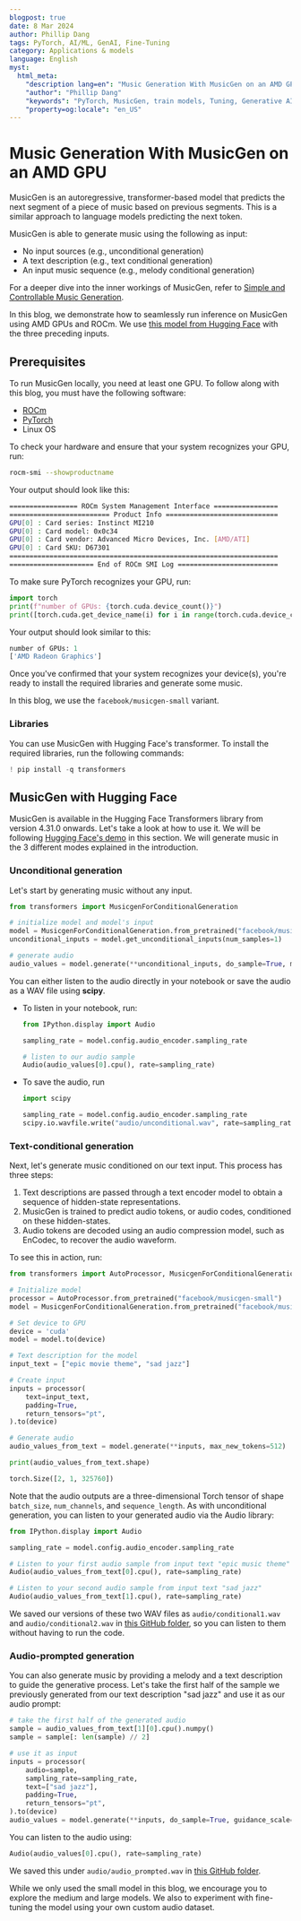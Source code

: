```yaml
---
blogpost: true
date: 8 Mar 2024
author: Phillip Dang
tags: PyTorch, AI/ML, GenAI, Fine-Tuning
category: Applications & models
language: English
myst:
  html_meta:
    "description lang=en": "Music Generation With MusicGen on an AMD GPU"
    "author": "Phillip Dang"
    "keywords": "PyTorch, MusicGen, train models, Tuning, Generative AI"
    "property=og:locale": "en_US"
---
```


# Music Generation With MusicGen on an AMD GPU

MusicGen is an autoregressive, transformer-based model that predicts the next segment of a piece of
music based on previous segments. This is a similar approach to language models predicting the next
token.

MusicGen is able to generate music using the following as input:

* No input sources (e.g., unconditional generation)
* A text description (e.g., text conditional generation)
* An input music sequence (e.g., melody conditional generation)

For a deeper dive into the inner workings of MusicGen, refer to
[Simple and Controllable Music Generation](https://arxiv.org/abs/2306.05284).

In this blog, we demonstrate how to seamlessly run inference on MusicGen using AMD GPUs and
ROCm. We use [this model from Hugging Face](https://huggingface.co/spaces/facebook/MusicGen)
with the three preceding inputs.

## Prerequisites

To run MusicGen locally, you need at least one GPU. To follow along with this blog, you must have the
following software:

* [ROCm](https://rocm.docs.amd.com/projects/install-on-linux/en/latest/tutorial/quick-start.html)
* [PyTorch](https://rocm.docs.amd.com/projects/install-on-linux/en/latest/how-to/3rd-party/pytorch-install.html)
* Linux OS

To check your hardware and ensure that your system recognizes your GPU, run:

``` bash
rocm-smi --showproductname
```

Your output should look like this:

```bash
================= ROCm System Management Interface ================
========================= Product Info ============================
GPU[0] : Card series: Instinct MI210
GPU[0] : Card model: 0x0c34
GPU[0] : Card vendor: Advanced Micro Devices, Inc. [AMD/ATI]
GPU[0] : Card SKU: D67301
===================================================================
===================== End of ROCm SMI Log =========================
```

To make sure PyTorch recognizes your GPU, run:

```python
import torch
print(f"number of GPUs: {torch.cuda.device_count()}")
print([torch.cuda.get_device_name(i) for i in range(torch.cuda.device_count())])
```

Your output should look similar to this:

```python
number of GPUs: 1
['AMD Radeon Graphics']
```

Once you've confirmed that your system recognizes your device(s), you're ready to install the required
libraries and generate some music.

In this blog, we use the `facebook/musicgen-small` variant.

### Libraries

You can use MusicGen with Hugging Face's transformer. To install the required libraries, run the following commands:

```python
! pip install -q transformers
```

## MusicGen with Hugging Face

MusicGen is available in the Hugging Face Transformers library from version 4.31.0 onwards. Let's take a look at how to use it. We will be following [Hugging Face's demo](https://huggingface.co/docs/transformers/model_doc/musicgen) in this section. We will generate music in the 3 different modes explained in the introduction.

### Unconditional generation

Let's start by generating music without any input.

```python
from transformers import MusicgenForConditionalGeneration

# initialize model and model's input
model = MusicgenForConditionalGeneration.from_pretrained("facebook/musicgen-small")
unconditional_inputs = model.get_unconditional_inputs(num_samples=1)

# generate audio
audio_values = model.generate(**unconditional_inputs, do_sample=True, max_new_tokens=256)
```

You can either listen to the audio directly in your notebook or save the audio as a WAV file using
**scipy**.

* To listen in your notebook, run:

  ```python
  from IPython.display import Audio

  sampling_rate = model.config.audio_encoder.sampling_rate

  # listen to our audio sample
  Audio(audio_values[0].cpu(), rate=sampling_rate)
  ```

* To save the audio, run

  ```python
  import scipy

  sampling_rate = model.config.audio_encoder.sampling_rate
  scipy.io.wavfile.write("audio/unconditional.wav", rate=sampling_rate, data=audio_values[0, 0].cpu().numpy())
  ```

### Text-conditional generation

Next, let's generate music conditioned on our text input. This process has three steps:

1. Text descriptions are passed through a text encoder model to obtain a sequence of hidden-state
  representations.
2. MusicGen is trained to predict audio tokens, or audio codes, conditioned on these hidden-states.
3. Audio tokens are decoded using an audio compression model, such as EnCodec, to recover the
  audio waveform.

To see this in action, run:

```python
from transformers import AutoProcessor, MusicgenForConditionalGeneration

# Initialize model
processor = AutoProcessor.from_pretrained("facebook/musicgen-small")
model = MusicgenForConditionalGeneration.from_pretrained("facebook/musicgen-small")

# Set device to GPU
device = 'cuda'
model = model.to(device)

# Text description for the model
input_text = ["epic movie theme", "sad jazz"]

# Create input
inputs = processor(
    text=input_text,
    padding=True,
    return_tensors="pt",
).to(device)

# Generate audio
audio_values_from_text = model.generate(**inputs, max_new_tokens=512)

print(audio_values_from_text.shape)
```

```python
torch.Size([2, 1, 325760])
```

Note that the audio outputs are a three-dimensional Torch tensor of shape `batch_size`,
`num_channels`, and `sequence_length`. As with unconditional generation, you can listen to your
generated audio via the Audio library:

```python
from IPython.display import Audio

sampling_rate = model.config.audio_encoder.sampling_rate

# Listen to your first audio sample from input text "epic music theme"
Audio(audio_values_from_text[0].cpu(), rate=sampling_rate)

# Listen to your second audio sample from input text "sad jazz"
Audio(audio_values_from_text[1].cpu(), rate=sampling_rate)
```

We saved our versions of these two WAV files as `audio/conditional1.wav` and
`audio/conditional2.wav` in [this GitHub folder](https://github.com/ROCm/rocm-blogs/tree/release/blogs/artificial-intelligence/MusicGen/audio), so you can listen to them without having to run the code.

### Audio-prompted generation

You can also generate music by providing a melody and a text description to guide the generative
process. Let's take the first half of the sample we previously generated from our text description
"sad jazz" and use it as our audio prompt:

```python
# take the first half of the generated audio
sample = audio_values_from_text[1][0].cpu().numpy()
sample = sample[: len(sample) // 2]

# use it as input
inputs = processor(
    audio=sample,
    sampling_rate=sampling_rate,
    text=["sad jazz"],
    padding=True,
    return_tensors="pt",
).to(device)
audio_values = model.generate(**inputs, do_sample=True, guidance_scale=3, max_new_tokens=256)
```

You can listen to the audio using:

```python
Audio(audio_values[0].cpu(), rate=sampling_rate)
```

We saved this under `audio/audio_prompted.wav` in [this GitHub folder](https://github.com/ROCm/rocm-blogs/tree/release/blogs/artificial-intelligence/MusicGen/audio).

While we only used the small model in this blog, we encourage you to explore the medium and
large models. We also to experiment with fine-tuning the model using your own custom audio
dataset.
